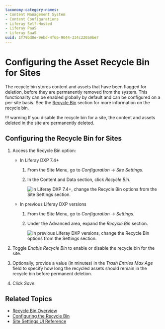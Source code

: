 ```yaml
---
taxonomy-category-names:
- Content Management System
- Content Configurations
- Liferay Self-Hosted
- Liferay PaaS
- Liferay SaaS
uuid: 1f79bd0e-9ebd-4f66-9044-334c220a9be7
---
```


# Configuring the Asset Recycle Bin for Sites

The recycle bin stores content and assets that have been flagged for deletion, before they are permanently removed from the system. This functionality can be enabled globally by default and can be configured on a per-site basis. See the [Recycle Bin](../../../content-authoring-and-management/recycle-bin/recycle-bin-overview.md) section for more information on the recycle bin.

!!! warning
    If you disable the recycle bin for a site, the content and assets deleted in the site are permanently deleted.

## Configuring the Recycle Bin for Sites

1. Access the Recycle Bin option:

   - In Liferay DXP 7.4+

     1. From the Site Menu, go to *Configuration* &rarr; *Site Settings*.

     1. In the Content and Data section, click *Recycle Bin*.

        ![In Liferay DXP 7.4+, change the Recycle Bin options from the Site Settings section.](./configuring-the-asset-recycle-bin-for-sites/images/02.png)

   - In previous Liferay DXP versions

     1. From the Site Menu, go to *Configuration* &rarr; *Settings*.
     1. Under the Advanced area, expand the *Recycle Bin* section.

        ![In previous Liferay DXP versions, change the Recycle Bin options from the Settings section.](./configuring-the-asset-recycle-bin-for-sites/images/01.png)

1. Toggle *Enable Recycle Bin* to enable or disable the recycle bin for the site.

1. Optionally, provide a value (in minutes) in the *Trash Entries Max Age* field to specify how long the recycled assets should remain in the recycle bin before permanent deletion.

1. Click *Save*.

## Related Topics

- [Recycle Bin Overview](../../../content-authoring-and-management/recycle-bin/recycle-bin-overview.md)
- [Configuring the Recycle Bin](../../../content-authoring-and-management/recycle-bin/configuring-the-recycle-bin.md)
- [Site Settings UI Reference](../../site-settings/site-settings-ui-reference.md)

